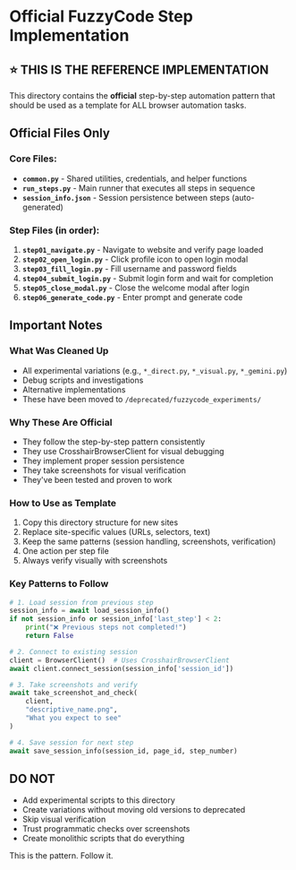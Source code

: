 # Official FuzzyCode Step Implementation

## ⭐ THIS IS THE REFERENCE IMPLEMENTATION

This directory contains the **official** step-by-step automation pattern that should be used as a template for ALL browser automation tasks.

## Official Files Only

### Core Files:
- **`common.py`** - Shared utilities, credentials, and helper functions
- **`run_steps.py`** - Main runner that executes all steps in sequence
- **`session_info.json`** - Session persistence between steps (auto-generated)

### Step Files (in order):
1. **`step01_navigate.py`** - Navigate to website and verify page loaded
2. **`step02_open_login.py`** - Click profile icon to open login modal
3. **`step03_fill_login.py`** - Fill username and password fields
4. **`step04_submit_login.py`** - Submit login form and wait for completion
5. **`step05_close_modal.py`** - Close the welcome modal after login
6. **`step06_generate_code.py`** - Enter prompt and generate code

## Important Notes

### What Was Cleaned Up
- All experimental variations (e.g., `*_direct.py`, `*_visual.py`, `*_gemini.py`)
- Debug scripts and investigations
- Alternative implementations
- These have been moved to `/deprecated/fuzzycode_experiments/`

### Why These Are Official
- They follow the step-by-step pattern consistently
- They use CrosshairBrowserClient for visual debugging
- They implement proper session persistence
- They take screenshots for visual verification
- They've been tested and proven to work

### How to Use as Template
1. Copy this directory structure for new sites
2. Replace site-specific values (URLs, selectors, text)
3. Keep the same patterns (session handling, screenshots, verification)
4. One action per step file
5. Always verify visually with screenshots

### Key Patterns to Follow
```python
# 1. Load session from previous step
session_info = await load_session_info()
if not session_info or session_info['last_step'] < 2:
    print("❌ Previous steps not completed!")
    return False

# 2. Connect to existing session
client = BrowserClient()  # Uses CrosshairBrowserClient
await client.connect_session(session_info['session_id'])

# 3. Take screenshots and verify
await take_screenshot_and_check(
    client,
    "descriptive_name.png",
    "What you expect to see"
)

# 4. Save session for next step
await save_session_info(session_id, page_id, step_number)
```

## DO NOT
- Add experimental scripts to this directory
- Create variations without moving old versions to deprecated
- Skip visual verification
- Trust programmatic checks over screenshots
- Create monolithic scripts that do everything

This is the pattern. Follow it.